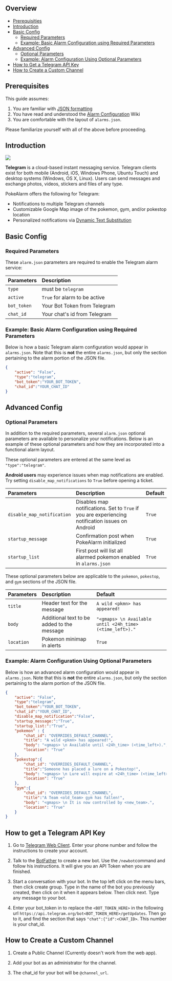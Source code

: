 ## Overview
* [Prerequisities](#prerequisities)
* [Introduction](#introduction)
* [Basic Config](#basic-config)
  * [Required Parameters](#required-parameters)
  * [Example: Basic Alarm Configuration using Required Parameters](#example-basic-alarm-configuration-using-required-parameters)
* [Advanced Config](#advanced-config)
  * [Optional Parameters](#optional-parameters)
  * [Example: Alarm Configuration Using Optional Parameters](#example-alarm-configuration-using-optional-parameters)
* [How to Get a Telegram API Key](#how-to-get-a-telegram-api-key)
* [How to Create a Custom Channel](#how-to-create-a-custom-channel)

## Prerequisites
This guide assumes: 

1. You are familiar with [JSON formatting](http://www.w3schools.com/json/default.asp)
2. You have read and understood the [Alarm Configuration](https://github.com/kvangent/PokeAlarm/wiki/Alarm-Configuration) Wiki
3. You are comfortable with the layout of `alarms.json`.

Please familiarize yourself with all of the above before proceeding.

## Introduction

![](images/telegram.png)

**Telegram** is a cloud-based instant messaging service. Telegram clients exist for both mobile (Android, iOS, Windows Phone, Ubuntu Touch) and desktop systems (Windows, OS X, Linux). Users can send messages and exchange photos, videos, stickers and files of any type.

PokeAlarm offers the following for Telegram:

* Notifications to multiple Telegram channels
* Customizable Google Map image of the pokemon, gym, and/or pokestop location
* Personalized notifications via [Dynamic Text Substitution](Dynamic-Text-Subsitution.md)

## Basic Config

### Required Parameters

These `alarm.json` parameters are required to enable the Telegram alarm service:

| Parameters     | Description                            |
| :------------- |:---------------------------------------|
| `type`         | must be `telegram`                     |
| `active`       | `True` for alarm to be active          |
| `bot_token`    | Your Bot Token from Telegram           |
| `chat_id`      | Your chat's id from Telegram           |

### Example: Basic Alarm Configuration using Required Parameters
Below is how a basic Telegram alarm configuration would appear in `alarms.json`.  Note that this is **not** the entire `alarms.json`, but only the section pertaining to the alarm portion of the JSON file.
```json
{
	"active": "False",
	"type":"telegram",
	"bot_token":"YOUR_BOT_TOKEN",
	"chat_id":"YOUR_CHAT_ID"
}
```

## Advanced Config

### Optional Parameters
In addition to the required parameters, several `alarm.json` optional parameters are available to personalize your notifications.  Below is an example of these optional parameters and how they are incorporated into a functional alarm layout.


These optional parameters are entered at the same level as `"type":"telegram"`.

**Android users** may experience issues when map notifications are enabled.  Try setting `disable_map_notifications` to `True` before opening a ticket.

| Parameters       				| Description                                                | Default                      |
|:------------------------------|:-----------------------------------------------------------|:-----------------------------|
| `disable_map_notification`	| Disables map notifications.  Set to `True` if you are experiencing notification issues on Android                | `True`                       |
| `startup_message`  			| Confirmation post when PokeAlarm initialized               | `True`                       |
| `startup_list`     			| First post will list all alarmed pokemon enabled in `alarms.json`    | `True`            |

These optional parameters below are applicable to the `pokemon`, `pokestop`, and `gym` sections of the JSON file.

| Parameters | Description                                      | Default													|
| -----------|:-------------------------------------------------|:----------------------------------------------------------|
| `title`    | Header text for the message						| `A wild <pkmn> has appeared!`								|
| `body`     | Additional text to be added to the message		| `"<gmaps> \n Available until <24h_time> (<time_left>)."`	| 
| `location` | Pokemon minimap in alerts						| `True`													| 

### Example: Alarm Configuration Using Optional Parameters
Below is how an advanced alarm configuration would appear in `alarms.json`. Note that this is **not** the entire `alarms.json`, but only the section pertaining to the alarm portion of the JSON file.
```json
{
	"active": "False",
	"type":"telegram",
	"bot_token":"YOUR_BOT_TOKEN",
	"chat_id":"YOUR_CHAT_ID",
	"disable_map_notification":"False",
	"startup_message:":"True",
	"startup_list:":"True",
	"pokemon" : {
		"chat_id": "OVERRIDES_DEFAULT_CHANNEL",
		"title": "A wild <pkmn> has appeared!",
		"body": "<gmaps> \n Available until <24h_time> (<time_left>).",
		"location": "True"
	},
	"pokestop":{
		"chat_id": "OVERRIDES_DEFAULT_CHANNEL",
		"title":"Someone has placed a lure on a Pokestop!",
		"body": "<gmaps> \n Lure will expire at <24h_time> (<time_left>).",
		"location": "True"
	},
	"gym":{
		"chat_id": "OVERRIDES_DEFAULT_CHANNEL",
		"title":"A Team <old_team> gym has fallen!",
		"body": "<gmaps> \n It is now controlled by <new_team>.",
		"location": "True"
	}
}
```


## How to get a Telegram API Key

1. Go to [Telegram Web Client](https://telegram.org/dl/webogram). Enter your phone number and follow the instructions to create your account. 

2. Talk to the [BotFather](https://telegram.me/botfather) to create a new bot. Use the `/newbot`command and follow his instructions. It will give you an API Token when you are finished.

3. Start a conversation with your bot. In the top left click on the menu bars, then click create group. Type in the name of the bot you previously created, then click on it when it appears below. Then click next. Type any message to your bot. 

4. Enter your bot_token in to replace the `<BOT_TOKEN_HERE>` in the following url `https://api.telegram.org/bot<BOT_TOKEN_HERE>/getUpdates`. Then go to it, and find the section that says `"chat":{"id":<CHAT_ID>`. This number is your chat_id. 


## How to Create a Custom Channel

1. Create a Public Channel (Currently doesn't work from the web app).

2. Add your bot as an administrator for the channel.

3. The chat_id for your bot will be `@channel_url`.